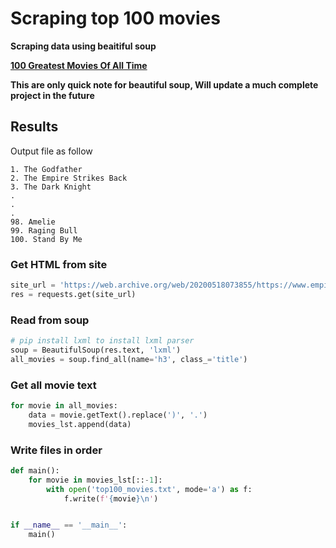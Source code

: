 # Scraping top 100 movies

**Scraping data using beaitiful soup**

**[100 Greatest Movies Of All Time](https://web.archive.org/web/20200518073855/https://www.empireonline.com/movies/features/best-movies-2/ "100 Greatest Movies Of All Time")**

**This are only quick note for beautiful soup, Will update a much complete project in the future**

## Results
Output file as follow
```
1. The Godfather
2. The Empire Strikes Back
3. The Dark Knight
.
.
.
98. Amelie
99. Raging Bull
100. Stand By Me
```

### Get HTML from site
```python
site_url = 'https://web.archive.org/web/20200518073855/https://www.empireonline.com/movies/features/best-movies-2/'
res = requests.get(site_url)
```
### Read from soup
```python
# pip install lxml to install lxml parser
soup = BeautifulSoup(res.text, 'lxml')
all_movies = soup.find_all(name='h3', class_='title')
```
### Get all movie text
```python
for movie in all_movies:
    data = movie.getText().replace(')', '.')
    movies_lst.append(data)
```
### Write files in order
```python
def main():
    for movie in movies_lst[::-1]:
        with open('top100_movies.txt', mode='a') as f:
            f.write(f'{movie}\n')


if __name__ == '__main__':
    main()
```